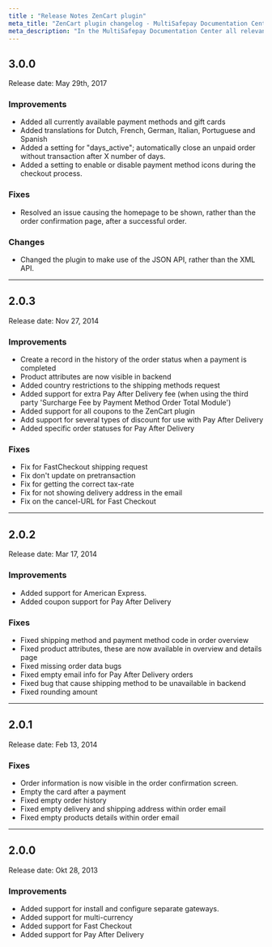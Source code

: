 ```yaml
---
title : "Release Notes ZenCart plugin"
meta_title: "ZenCart plugin changelog - MultiSafepay Documentation Center"
meta_description: "In the MultiSafepay Documentation Center all relevant information regarding our Plugins and API. As well as Support pages for Payment Method, Tools and General Questions. You can also find the contact details of our Support Team and Integration Team."
---
```


## 3.0.0
Release date: May 29th, 2017
### Improvements
+ Added all currently available payment methods and gift cards
+ Added translations for Dutch, French, German, Italian, Portuguese and Spanish
+ Added a setting for "days_active"; automatically close an unpaid order without transaction after X number of days.
+ Added a setting to enable or disable payment method icons during the checkout process.

### Fixes
+ Resolved an issue causing the homepage to be shown, rather than the order confirmation page, after a successful order.

### Changes
+ Changed the plugin to make use of the JSON API, rather than the XML API.

***

## 2.0.3
Release date: Nov 27, 2014
### Improvements
+ Create a record in the history of the order status when a payment is completed
+ Product attributes are now visible in backend
+ Added country restrictions to the shipping methods request
+ Added support for extra Pay After Delivery fee (when using the third party 'Surcharge Fee by Payment Method Order Total Module')
+ Added support for all coupons to the ZenCart plugin
+ Add support for several types of discount for use with Pay After Delivery
+ Added specific order statuses for Pay After Delivery

### Fixes
+ Fix for FastCheckout shipping request
+ Fix don't update on pretransaction
+ Fix for getting the correct tax-rate
+ Fix for not showing delivery address in the email
+ Fix on the cancel-URL for Fast Checkout

***

## 2.0.2
Release date: Mar 17, 2014
### Improvements
+ Added support for American Express.
+ Added coupon support for Pay After Delivery

### Fixes
+ Fixed shipping method and payment method code in order overview
+ Fixed product attributes, these are now available in overview and details page
+ Fixed missing order data bugs
+ Fixed empty email info for Pay After Delivery orders
+ Fixed bug that cause shipping method to be unavailable in backend
+ Fixed rounding amount

***

## 2.0.1
Release date: Feb 13, 2014
### Fixes
+ Order information is now visible in the order confirmation screen.
+ Empty the card after a payment
+ Fixed empty order history
+ Fixed empty delivery and shipping address within order email
+ Fixed empty products details within order email

***

## 2.0.0
Release date: Okt 28, 2013
### Improvements
+ Added support for install and configure separate gateways.
+ Added support for multi-currency
+ Added support for Fast Checkout
+ Added support for Pay After Delivery
